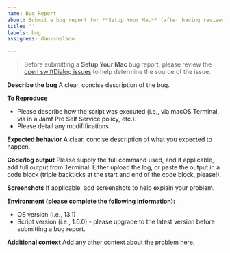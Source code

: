 ```yaml
---
name: Bug Report
about: Submit a bug report for **Setup Your Mac** (after having reviewed [open swiftDialog issues](https://github.com/bartreardon/swiftDialog/issues))
title: ''
labels: bug
assignees: dan-snelson

---
```


> Before submitting a **Setup Your Mac** bug report, please review the [open swiftDialog issues](https://github.com/bartreardon/swiftDialog/issues) to help determine the source of the issue.

**Describe the bug**
A clear, concise description of the bug.

**To Reproduce**
 - Please describe how the script was executed (i.e., via macOS Terminal, via in a Jamf Pro Self Service policy, etc.).
 - Please detail any modififications.
 
**Expected behavior**
A clear, concise description of what you expected to happen.

**Code/log output**
Please supply the full command used, and if applicable, add full output from Terminal. Either upload the log, or paste the output in a code block (triple backticks at the start and end of the code block, please!).

**Screenshots**
If applicable, add screenshots to help explain your problem.

**Environment (please complete the following information):**
 - OS version (i.e., 13.1)
 - Script version (i.e., 1.6.0) - please upgrade to the latest version before submitting a bug report.

**Additional context**
Add any other context about the problem here.
